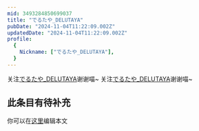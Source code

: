 ```yaml
---
mid: 3493284850699037
title: "でるたや_DELUTAYA"
pubDate: "2024-11-04T11:22:09.002Z"
updatedDate: "2024-11-04T11:22:09.002Z"
profile:
  {
    Nickname: ["でるたや_DELUTAYA"],
  }
---
```


关注[でるたや_DELUTAYA](https://space.bilibili.com/3493284850699037)谢谢喵~ 关注[でるたや_DELUTAYA](https://space.bilibili.com/3493284850699037)谢谢喵~

## 此条目有待补充
你可以在[这里](https://github.com/Yuhanawa/VTuber.ICU/edit/master/src/content/v/でるたや_DELUTAYA/index.md)编辑本文

